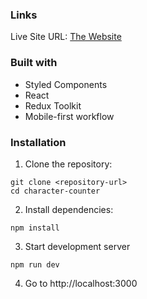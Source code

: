 ### Links

Live Site URL: [The Website](https://)

### Built with

- Styled Components
- React
- Redux Toolkit
- Mobile-first workflow

### Installation

1. Clone the repository:

```
git clone <repository-url>
cd character-counter
```

2. Install dependencies:

```
npm install
```

3. Start development server

```
npm run dev
```

4. Go to http://localhost:3000
